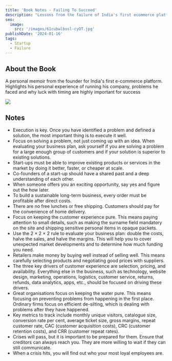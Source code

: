 ```yaml
---
title: 'Book Notes - Failing To Succeed'
description: "Lessons from the failure of India's first ecommerce platform"
seo:
  image:
    src: '/images/61cubwlbosl-cyOT.jpg'
publishDate: '2024-01-16'
tags:
  - Startup
  - Failure
---
```


## About the Book

A personal memoir from the founder for India's first e-commerce platform. Highlights his personal experience of running his company, problems he faced and why luck with timing are highly important for success

[![](https://kiranbrahma.vercel.app/_next/image?url=%2Fimages%2F61cubwlbosl-cyOT.jpg&w=3840&q=75)](https://www.amazon.in/FAILING-SUCCEED-K-Vaitheeswaran/dp/8129148021)

## Notes

- Execution is key. Once you have identified a problem and defined a solution, the most important thing is to execute it well.
- Focus on solving a problem, not just coming up with an idea. When evaluating your business plan, ask yourself if you are solving a problem for a large enough group of customers and if your solution is superior to existing solutions.
- Start-ups must be able to improve existing products or services in the market by doing it better, faster, or cheaper at scale.
- Co-founders of a start-up should have a shared past and a deep understanding of each other.
- When someone offers you an exciting opportunity, say yes and figure out the how later.
- To build a sustainable long-term business, every order must be profitable after direct costs.
- There are no free lunches or free shipping. Customers should pay for the convenience of home delivery.
- Focus on keeping the customer experience pure. This means paying attention to small details, such as making the surname field mandatory on the site and shipping sensitive personal items in opaque packets.
- Use the 2 × 2 × 2 rule to evaluate your business plan: double the costs, halve the sales, and halve the margins. This will help you to cover unexpected market developments and to determine how much funding you need.
- Retailers make money by buying well instead of selling well. This means carefully selecting products and negotiating good prices with suppliers.
- The three key drivers of customer experience are selection, pricing, and availability. Everything else in the business, such as technology, website design, marketing, operations, logistics, customer service, returns, refunds, data analytics, apps, etc., should be focused on driving these drivers.
- Great organisations focus on keeping the water pure. This means focusing on preventing problems from happening in the first place. Ordinary firms focus on efficient de-silting, which is dealing with problems after they have happened.
- Key metrics to track include monthly unique visitors, catalogue size, conversion rate per cent, average ticket size, gross margins, repeat customer rate, CAC (customer acquisition costs), CRC (customer retention costs), and CRR (customer repeat rates).
- Crises will pass, but it is important to be prepared for them. Ensure that creditors can always reach you. They are more willing to wait if they can still communicate.
- When a crisis hits, you will find out who your most loyal employees are.
